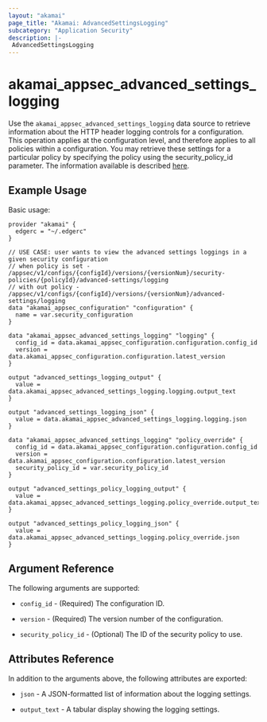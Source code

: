 ```yaml
---
layout: "akamai"
page_title: "Akamai: AdvancedSettingsLogging"
subcategory: "Application Security"
description: |-
 AdvancedSettingsLogging
---
```


# akamai_appsec_advanced_settings_logging

Use the `akamai_appsec_advanced_settings_logging` data source to retrieve information about the HTTP header logging controls for a configuration. This operation applies at the configuration level, and therefore applies to all policies within a configuration. You may retrieve these settings for a particular policy by specifying the policy using the security_policy_id parameter. The information available is described [here](https://developer.akamai.com/api/cloud_security/application_security/v1.html#gethttpheaderloggingforaconfiguration).

## Example Usage

Basic usage:

```hcl
provider "akamai" {
  edgerc = "~/.edgerc"
}

// USE CASE: user wants to view the advanced settings loggings in a given security configuration
// when policy is set -  /appsec/v1/configs/{configId}/versions/{versionNum}/security-policies/{policyId}/advanced-settings/logging
// with out policy - /appsec/v1/configs/{configId}/versions/{versionNum}/advanced-settings/logging
data "akamai_appsec_configuration" "configuration" {
  name = var.security_configuration
}

data "akamai_appsec_advanced_settings_logging" "logging" {
  config_id = data.akamai_appsec_configuration.configuration.config_id
  version = data.akamai_appsec_configuration.configuration.latest_version
}

output "advanced_settings_logging_output" {
  value = data.akamai_appsec_advanced_settings_logging.logging.output_text
}

output "advanced_settings_logging_json" {
  value = data.akamai_appsec_advanced_settings_logging.logging.json
}

data "akamai_appsec_advanced_settings_logging" "policy_override" {
  config_id = data.akamai_appsec_configuration.configuration.config_id
  version = data.akamai_appsec_configuration.configuration.latest_version
  security_policy_id = var.security_policy_id
}

output "advanced_settings_policy_logging_output" {
  value = data.akamai_appsec_advanced_settings_logging.policy_override.output_text
}

output "advanced_settings_policy_logging_json" {
  value = data.akamai_appsec_advanced_settings_logging.policy_override.json
}
```

## Argument Reference

The following arguments are supported:

* `config_id` - (Required) The configuration ID.

* `version` - (Required) The version number of the configuration.

* `security_policy_id` - (Optional) The ID of the security policy to use.

## Attributes Reference

In addition to the arguments above, the following attributes are exported:

* `json` - A JSON-formatted list of information about the logging settings.

* `output_text` - A tabular display showing the logging settings.

